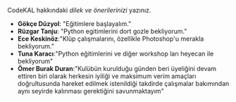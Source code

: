 CodeKAL hakkındaki _dilek ve önerilerinizi_ yazınız.

- **Gökçe Düzyol**: "Eğitimlere başlayalım."
- **Rüzgar Tanju**: "Python egitimlerini dort gozle bekliyorum."
- **Ece Keskinöz**:"Klüp çalışmalarını, özellikle Photoshop'u merakla bekliyorum."
- **Tuna Karacı**:"Python eğitimlerini ve diğer workshop ları heyecan ile bekliyorum"
- **Ömer Burak Duran**:"Kulübün kurulduğu günden beri üyeliğini devam ettiren biri olarak herkesin iyiliği ve maksimum verim amaçları doğrultusunda hareket edilmek istenildiği takdirde çalışmalar bakımından aynı seyirde kalınması gerektiğini savunmaktayım"

